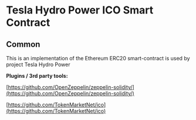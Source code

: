 # Tesla Hydro Power ICO Smart Contract

## Common

This is an implementation of the Ethereum ERC20 smart-contract is used by project Tesla Hydro Power

<b>Plugins / 3rd party tools:</b>

[https://github.com/OpenZeppelin/zeppelin-solidity/](https://github.com/OpenZeppelin/zeppelin-solidity/)

[https://github.com/TokenMarketNet/ico](https://github.com/TokenMarketNet/ico)